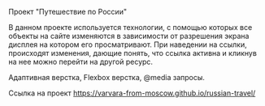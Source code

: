 Проект "Путешествие по России"

В данном проекте используется технологии, с помощью которых все объекты на сайте изменяются в зависимости от разрешения экрана дисплея на котором его просматривают. При наведении на ссылки, происходят изменения, дающие понять, что ссылка активна и кликнув на нее можно перейти на другой ресурс.

Адаптивная верстка, Flexbox верстка, @media запросы.

Ссылка на проект https://varvara-from-moscow.github.io/russian-travel/

